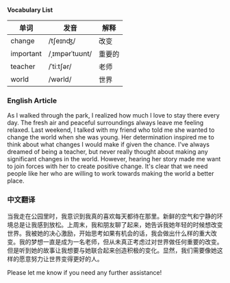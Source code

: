 **Vocabulary List**

| 单词 | 发音 | 解释 |
|------|------|------|
| change | /tʃeɪnʤ/ | 改变 |
| important | /ˌɪmpərˈtuʊnt/ | 重要的 |
| teacher | /ˈtiːtʃər/ | 老师 |
| world | /wərld/ | 世界 |

### English Article

As I walked through the park, I realized how much I love to stay there every day. The fresh air and peaceful surroundings always leave me feeling relaxed. Last weekend, I talked with my friend who told me she wanted to change the world when she was young. Her determination inspired me to think about what changes I would make if given the chance. I've always dreamed of being a teacher, but never really thought about making any significant changes in the world. However, hearing her story made me want to join forces with her to create positive change. It's clear that we need people like her who are willing to work towards making the world a better place.

### 中文翻译

当我走在公园里时，我意识到我真的喜欢每天都待在那里。新鲜的空气和宁静的环境总是让我感到放松。上周末，我和朋友聊了起来，她告诉我她年轻的时候想改变世界。我被她的决心激励，开始思考如果有机会的话，我会做出什么样的重大改变。我的梦想一直是成为一名老师，但从未真正考虑过对世界做任何重要的改变。但是听到她的故事让我想要与她联合起来创造积极的变化。显然，我们需要像她这样的愿意努力让世界变得更好的人。

Please let me know if you need any further assistance!